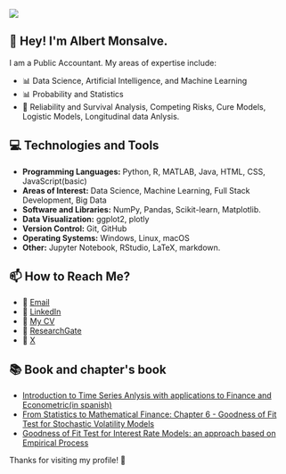 ![](./img/banner2.png)

## 👋 Hey! I'm Albert Monsalve.

I am a Public Accountant. My areas of expertise include:

- 📊 Data Science, Artificial Intelligence, and Machine Learning
- 📊 Probability and Statistics
- 🔢 Reliability and Survival Analysis, Competing Risks, Cure Models, Logistic Models, Longitudinal data Anlysis. 



## 💻 Technologies and Tools
- **Programming Languages:** Python, R, MATLAB, Java, HTML, CSS, JavaScript(basic)
- **Areas of Interest:** Data Science, Machine Learning, Full Stack Development, Big Data
- **Software and Libraries:** NumPy, Pandas, Scikit-learn, Matplotlib.
- **Data Visualization:** ggplot2, plotly
- **Version Control:** Git, GitHub
- **Operating Systems:** Windows, Linux, macOS
- **Other:** Jupyter Notebook, RStudio, LaTeX, markdown.


## 📫 How to Reach Me?
- 📧 [Email](mailto:abelardoemc@gmail.com)
- 🔗 [LinkedIn](https://www.linkedin.com/in/abelardo-enrique-monsalve-cobis-239594140/)
- 🔗 [My CV](https://amonsalvec.github.io/abelardoM_cv/)
- 🔗 [ResearchGate](https://www.researchgate.net/profile/Abelardo-Monsalve-Cobis)
- 🔗 [X](https://x.com/abelardo_mc) 

## 📚 Book and chapter's book
- [Introduction to Time Series Anlysis with applications to Finance and Econometric(in spanish)](https://www.researchgate.net/publication/295106544_Introduccion_al_Analisis_de_Series_de_Tiempo_con_Aplicaciones_a_la_Econometria_y_Finanzas)
- [From Statistics to Mathematical Finance: Chapter 6 - Goodness of Fit Test for Stochastic Volatility Models](https://www.springerprofessional.de/en/goodness-of-fit-test-for-stochastic-volatility-models/15173834)
- [Goodness of Fit Test for Interest Rate Models: an approach based on Empirical Process](http://eamo.usc.es/eipc1/BASE/BASEMASTER/FORMULARIOS-PHP-DPTO/REPORTS/unificado_10_03.pdf)



Thanks for visiting my profile! 🚀

<!---
AMC271982/AMC271982 is a ✨ special ✨ repository because its `README.md` (this file) appears on your GitHub profile.
You can click the Preview link to take a look at your changes.
--->
